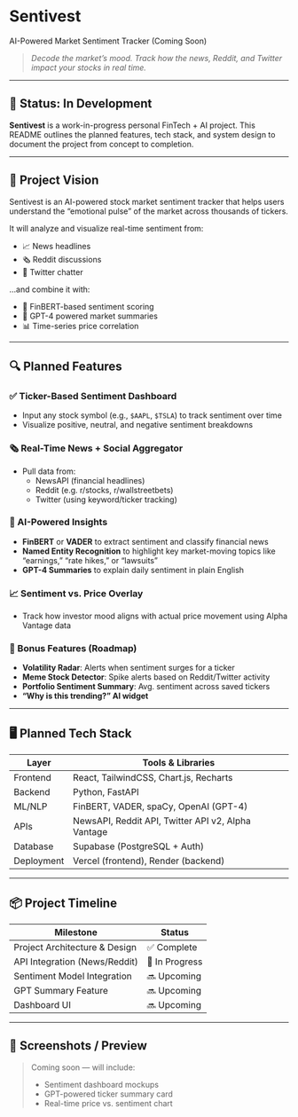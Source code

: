 # Sentivest
AI-Powered Market Sentiment Tracker (Coming Soon)


> *Decode the market’s mood. Track how the news, Reddit, and Twitter impact your stocks in real time.*

---

## 🚧 Status: In Development
**Sentivest** is a work-in-progress personal FinTech + AI project. This README outlines the planned features, tech stack, and system design to document the project from concept to completion.

---

## 🧠 Project Vision

Sentivest is an AI-powered stock market sentiment tracker that helps users understand the “emotional pulse” of the market across thousands of tickers.

It will analyze and visualize real-time sentiment from:
- 📈 News headlines
- 🗞 Reddit discussions
- 💬 Twitter chatter

…and combine it with:
- 🧠 FinBERT-based sentiment scoring
- 🧠 GPT-4 powered market summaries
- 📊 Time-series price correlation

---

## 🔍 Planned Features

### ✅ Ticker-Based Sentiment Dashboard
- Input any stock symbol (e.g., `$AAPL`, `$TSLA`) to track sentiment over time
- Visualize positive, neutral, and negative sentiment breakdowns

### 🗞 Real-Time News + Social Aggregator
- Pull data from:
  - NewsAPI (financial headlines)
  - Reddit (e.g. r/stocks, r/wallstreetbets)
  - Twitter (using keyword/ticker tracking)

### 🧠 AI-Powered Insights
- **FinBERT** or **VADER** to extract sentiment and classify financial news
- **Named Entity Recognition** to highlight key market-moving topics like “earnings,” “rate hikes,” or “lawsuits”
- **GPT-4 Summaries** to explain daily sentiment in plain English

### 📈 Sentiment vs. Price Overlay
- Track how investor mood aligns with actual price movement using Alpha Vantage data

### 🔔 Bonus Features (Roadmap)
- **Volatility Radar**: Alerts when sentiment surges for a ticker
- **Meme Stock Detector**: Spike alerts based on Reddit/Twitter activity
- **Portfolio Sentiment Summary**: Avg. sentiment across saved tickers
- **“Why is this trending?” AI widget**

---

## 🖥 Planned Tech Stack

| Layer       | Tools & Libraries                            |
|------------|-----------------------------------------------|
| Frontend    | React, TailwindCSS, Chart.js, Recharts       |
| Backend     | Python, FastAPI                              |
| ML/NLP      | FinBERT, VADER, spaCy, OpenAI (GPT-4)        |
| APIs        | NewsAPI, Reddit API, Twitter API v2, Alpha Vantage |
| Database    | Supabase (PostgreSQL + Auth)                 |
| Deployment  | Vercel (frontend), Render (backend)          |

---

## 📦 Project Timeline

| Milestone                        | Status     |
|----------------------------------|------------|
| Project Architecture & Design   | ✅ Complete |
| API Integration (News/Reddit)   | 🚧 In Progress |
| Sentiment Model Integration     | 🔜 Upcoming |
| GPT Summary Feature             | 🔜 Upcoming |
| Dashboard UI                    | 🔜 Upcoming |

---

## 📸 Screenshots / Preview

> Coming soon — will include:
> - Sentiment dashboard mockups
> - GPT-powered ticker summary card
> - Real-time price vs. sentiment chart

